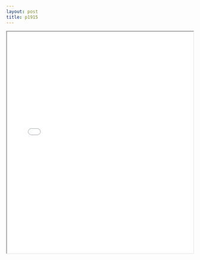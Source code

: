 ```yaml
---
layout: post
title: p1915
---
```


<div class="pdf-container">
<iframe src="ea/assets/pdfs/p1915.pdf" height="600" width="100%" allowFullScreen="true"></iframe>
</div>

